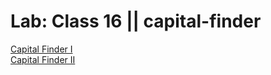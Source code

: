 # Lab: Class 16 || capital-finder

[Capital Finder I](http://localhost:3000/api/capital-finder?country=cyprus) <br>
[Capital Finder II](http://localhost:3000/api/capital-finder?capital=Doha)